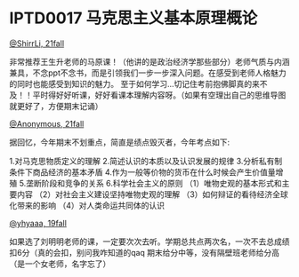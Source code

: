 
# IPTD0017 马克思主义基本原理概论

[@ShirrLi, 21fall](https://github.com/ShirrLi)

非常推荐王生升老师的马原课！（他讲的是政治经济学那些部分）老师气质与内涵兼具，不念ppt不念书，而是引领我们一步一步深入问题。在感受到老师人格魅力的同时也能感受到知识的魅力。
至于如何学习...切记住考前抱佛脚真的来不及！！平时得好好听课，好好看课本理解内容呀。（如果有空理出自己的思维导图就更好了，方便期末记诵）

[@Anonymous, 21fall]()

据回忆，今年期末不划重点，简直是绩点毁灭者，今年考点如下:

1.对马克思物质定义的理解
2.简述认识的本质以及认识发展的规律
3.分析私有制条件下商品经济的基本矛盾
4.作为一般等价物的货币在什么时候会产生价值量增殖
5.垄断阶段和竞争的关系
6.科学社会主义的原则
（1）唯物史观的基本形式和主要内容
（2）对社会主义建设坚持唯物史观的理解
（3）如何辩证的看待经济全球化带来的影响
（4）对人类命运共同体的认识

[@yhyaaa, 19fall](https://github.com/yhy-2000)

如果选了刘明明老师的课，一定要次次去听。学期总共点两次名，一次不去总成绩扣6分（真的会扣，别问我咋知道的qaq
期末给分中等，没有隔壁班老师给分高（是一个女老师，名字忘了）